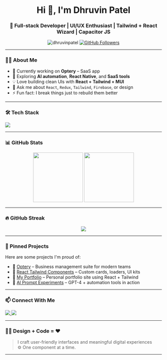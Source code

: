 <!-- Dhruvin Patel's GitHub Profile README -->

<h1 align="center">Hi 👋, I'm Dhruvin Patel</h1>
<h3 align="center">🚀 Full-stack Developer | UI/UX Enthusiast | Tailwind + React Wizard | Capacitor JS</h3>

<p align="center">
  <img src="https://komarev.com/ghpvc/?username=dhruvinpatel&label=Profile%20views&color=0e75b6&style=flat" alt="dhruvinpatel" />
  <a href="https://github.com/dhruvinpatel?tab=followers"><img src="https://img.shields.io/github/followers/dhruvinpatel?label=Followers&style=social" alt="GitHub Followers"></a>
</p>

---

### 👨‍💻 About Me

- 🔭 Currently working on **Optery** – SaaS app  
- 🌱 Exploring **AI automation**, **React Native**, and **SaaS tools**  
- 💡 Love building clean UIs with **React + Tailwind + MUI**  
- 💬 Ask me about `React`, `Redux`, `Tailwind`, `Firebase`, or design  
- ⚡ Fun fact: I break things just to rebuild them better

---

### 🛠️ Tech Stack

<p align="left">
  <img src="https://skillicons.dev/icons?i=react,nextjs,redux,ts,js,tailwind,figma,firebase,git,github,nodejs,express,mongodb" />
</p>

---

### 📊 GitHub Stats

<p align="center">
  <img src="https://github-readme-stats.vercel.app/api?username=dhruvinpatel&show_icons=true&theme=radical" height="160" />
  <img src="https://github-readme-stats.vercel.app/api/top-langs/?username=dhruvinpatel&layout=compact&theme=radical" height="160"/>
</p>

---

### 🔥 GitHub Streak

<p align="center">
  <img src="https://github-readme-streak-stats.herokuapp.com/?user=dhruvinpatel&theme=radical" />
</p>

---

### 📂 Pinned Projects

Here are some projects I'm proud of:

- 🚀 [Optery](https://github.com/optery/optery-frontend) – Business management suite for modern teams  
- 🎨 [React Tailwind Components](https://github.com/dhruvinpatel/react-tailwind-ui) – Custom cards, loaders, UI kits  
- 📱 [My Portfolio](https://github.com/dhruvinpatel/myportfolio) – Personal portfolio site using React + Tailwind  
- 🧠 [AI Prompt Experiments](https://github.com/dhruvinpatel/ai-prompts-lab) – GPT-4 + automation tools in action

---

### 📫 Connect With Me

<p align="left">
  <a href="https://www.linkedin.com/in/dhruvinpatel7874/" target="_blank"> <img src="https://img.shields.io/badge/LinkedIn-blue?style=flat&logo=linkedin&logoColor=white" /> </a>
  <a href="mailto:patel.dhruvinpatel@gmail.com"> <img src="https://img.shields.io/badge/Gmail-red?style=flat&logo=gmail&logoColor=white" /> </a>
</p>

---

### 🧑‍🎨 Design + Code = ❤️

> I craft user-friendly interfaces and meaningful digital experiences  
> ⚙️ One component at a time.

---

